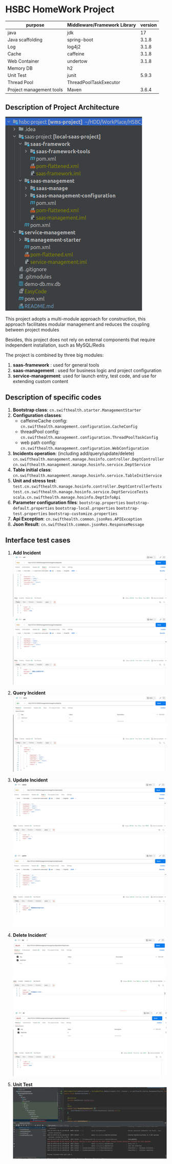 # HSBC HomeWork Project
| purpose                  | Middleware/Framework Library | version |
| ------------------------ | ---------------------------- | ------- |
| java                     | jdk                          | 17      |
| Java scaffolding         | spring-boot                  | 3.1.8   |
| Log                      | log4j2                       | 3.1.8   |
| Cache                    | caffeine                     | 3.1.8   |
| Web Container            | undertow                     | 3.1.8   |
| Memory DB                | h2                           |         |
| Unit Test                | junit                        | 5.9.3   |
| Thread Pool              | ThreadPoolTaskExecutor       |         |
| Project management tools | Maven                        | 3.6.4   |

## Description of Project Architecture
![img.png](img/img-0.png)

This project adopts a multi-module approach for construction, this approach facilitates modular management and reduces the coupling between project modules

Besides, this project does not rely on external components that require independent installation, such as MySQL/Redis

The project is combined by three big modules:
1) **saas-framework** : used for general tools
2) **saas-management** : used for business logic and project configuration
3) **service-management**: used for launch entry, test code, and use for extending custom content


## Description of specific codes
1) **Bootstrap class**: `cn.swifthealth.starter.ManagementStarter`
2) **Configuration classes**:
   * caffeineCache config:
     `cn.swifthealth.management.configuration.CacheConfig`
   * threadPool config:
     `cn.swifthealth.management.configuration.ThreadPoolTaskConfig`
   * web path config:
     `cn.swifthealth.management.configuration.WebConfiguration`
3) **Incidents operation**:  (including add/query/update/delete)
   `cn.swifthealth.management.manage.hosinfo.controller.DeptController`
   `cn.swifthealth.management.manage.hosinfo.service.DeptService`
4) **Table initial class**:
   `cn.swifthealth.management.manage.hosinfo.service.TableInitService`
5) **Unit and stress test**:
   `test.cn.swifthealth.manage.hosinfo.controller.DeptControllerTests`
   `test.cn.swifthealth.manage.hosinfo.service.DeptServiceTests`
   `scala.cn.swifthealth.manage.hosinfo.DeptInfoApi`
6) **Parameter configuration files**:
   `bootstrap.properties`
   `bootstrap-default.properties`
   `bootstrap-local.properties`
   `bootstrap-test.properties`
   `bootstrap-customize.properties`
7) **Api Exception**:
   `cn.swifthealth.common.jsonRes.APIException`
8) **Json Result**:
   `cn.swifthealth.common.jsonRes.ResponseMessage`

## Interface test cases
1) **Add Incident**
   ![img.png](img/img.png)
   ![img_1.png](img/img_1.png)
2) **Query Incident**
   ![img_2.png](img/img_2.png)
3) **Update Incident**
   ![img_3.png](img/img_3.png)
   ![img_4.png](img/img_4.png)
4) **Delete Incident**'
   ![img_5.png](img/img_5.png)
   ![img_6.png](img/img_6.png)

5) **Unit Test**
   ![img.png](img/img-7.png)

